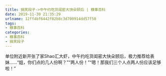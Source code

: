 ```yaml
---
title: 搞笑段子->中午约吃货闺密大快朵颐后 | 糗事百科
date: 2019-11-30 21:35:29
urlname: 12ff4bf6442f02b8c3d700914dd57f58
tags: 
- 糗事百科
categories:
- 糗事百科
- 搞笑段子
---
```

单位附近新开张了家Shao汇大虾，中午约吃货闺密大快朵颐后，极力推荐给表妹……“姐，你们点的几人份啊？”“两人份！”“嗯！那我们三个人点两人份应该足够啦！”


